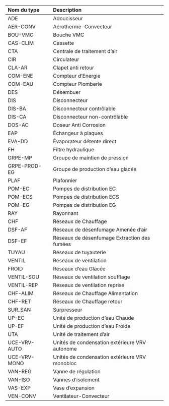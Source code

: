 **Nom du type**|**Description**
:--- | :---
ADE|Adoucisseur
AER-CONV|Aérotherme-Convecteur
BOU-VMC|Bouche VMC
CAS-CLIM|Cassette
CTA|Centrale de traitement d’air
CIR|Circulateur
CLA-AR|Clapet anti retour
COM-ENE|Compteur d’Energie
COM-EAU|Compteur Plomberie
DES|Désembuer
DIS|Disconnecteur
DIS-BA|Disconnecteur contrôlable
DIS-CA|Disconnecteur non-contrôlable
DOS-AC|Doseur Anti Corrosion
EAP|Échangeur à plaques
EVA-DD|Évaporateur détente direct
FH|Filtre hydraulique
GRPE-MP|Groupe de maintien de pression
GRPE-PROD-EG|Groupe de production d’eau glacée
PLAF|Plafonnier
POM-EC|Pompes de distribution EC
POM-ECS|Pompes de distribution ECS
POM-EG|Pompes de distribution EG
RAY|Rayonnant
CHF|Réseaux de Chauffage
DSF-AF|Réseaux de désenfumage Amenée d’air
DSF-EF|Réseaux de désenfumage Extraction des fumées
TUYAU|Réseaux de tuyauterie
VENTIL|Réseaux de ventilation
FROID|Réseaux d’eau Glacée
VENTIL-SOU|Réseaux de ventilation soufflage
VENTIL-REP|Réseaux de ventilation reprise
CHF-ALIM|Réseaux de Chauffage Alimentation
CHF-RET|Réseaux de Chauffage retour
SUR_SAN|Surpresseur
UP-EC|Unité de production d’eau Chaude
UP-EF|Unité de production d’eau Froide
UTA|Unité de traitement d’air
UCE-VRV-AUTO|Unités de condensation extérieure VRV autonome
UCE-VRV-MONO|Unités de condensation extérieure VRV monobloc
VAN-REG|Vanne de régulation
VAN-ISO|Vannes d’isolement
VAS-EXP|Vase d’expansion
VEN-CONV|Ventilateur-Convecteur

